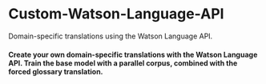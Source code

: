 # Custom-Watson-Language-API
Domain-specific translations using the Watson Language API. 

#### Create your own domain-specific translations with the Watson Language API. Train the base model with a parallel corpus, combined with the forced glossary translation. 
